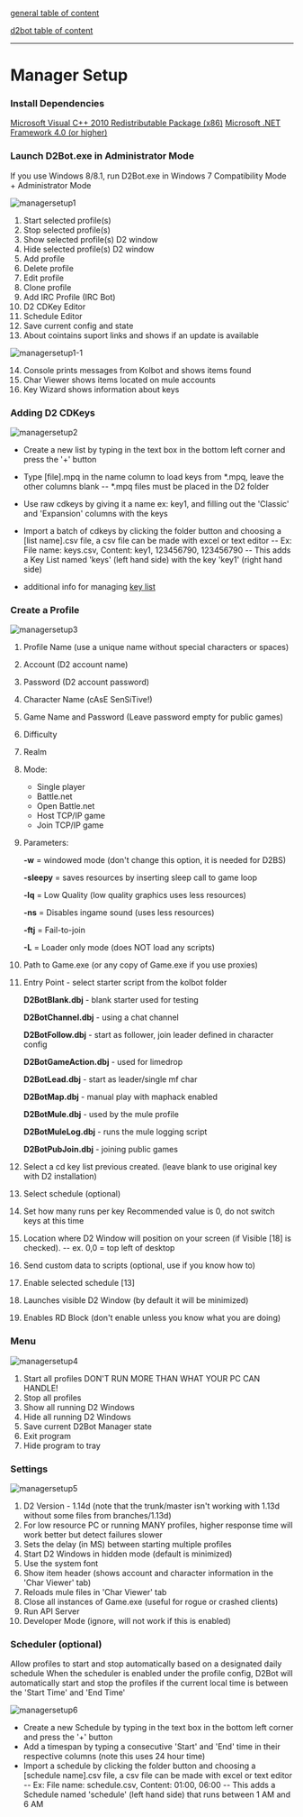 [general table of content](https://github.com/blizzhackers/documentation/#diablo-2-botting-system)

[d2bot table of content](https://github.com/blizzhackers/documentation/tree/master/d2bot/#d2bot)

---

# Manager Setup

### Install Dependencies

[Microsoft Visual C++ 2010 Redistributable Package (x86)](https://www.microsoft.com/en-us/download/details.aspx?id=5555)
[Microsoft .NET Framework 4.0 (or higher)](https://www.microsoft.com/net/download/Windows/run)

### Launch D2Bot.exe in Administrator Mode

If you use Windows 8/8.1, run D2Bot.exe in Windows 7 Compatibility Mode + Administrator Mode

![managersetup1](assets/d2bot-managersetup1.png)

 1. Start selected profile(s)
 2. Stop selected profile(s)
 3. Show selected profile(s) D2 window
 4. Hide selected profile(s) D2 window
 5. Add profile
 6. Delete profile
 7. Edit profile
 8. Clone profile
 9. Add IRC Profile (IRC Bot)
10. D2 CDKey Editor
11. Schedule Editor
12. Save current config and state
13. About cointains suport links and shows if an update is available
	
![managersetup1-1](assets/d2bot-managersetup1-1.png)

14. Console prints messages from Kolbot and shows items found
15. Char Viewer shows items located on mule accounts
16. Key Wizard shows information about keys

### Adding D2 CDKeys

![managersetup2](assets/d2bot-managersetup2.jpg)

* Create a new list by typing in the text box in the bottom left corner and press the '+' button
* Type [file].mpq in the name column to load keys from *.mpq, leave the other columns blank -- *.mpq files must be placed in the D2 folder
* Use raw cdkeys by giving it a name ex: key1, and filling out the 'Classic' and 'Expansion' columns with the keys
* Import a batch of cdkeys by clicking the folder button and choosing a [list name].csv file, a csv file can be made with excel or text editor -- Ex: File name: keys.csv, Content: key1, 123456790, 123456790 -- This adds a Key List named 'keys' (left hand side) with the key 'key1' (right hand side)
	
* additional info for managing [key list](https://github.com/blizzhackers/documentation/blob/master/d2bot/Keylist.md#keylist)

### Create a Profile

![managersetup3](assets/d2bot-managersetup3.jpg)

 1. Profile Name (use a unique name without special characters or spaces)
 2. Account (D2 account name)
 3. Password (D2 account password)
 4. Character Name (cAsE SenSiTive!)
 5. Game Name and Password (Leave password empty for public games)
 6. Difficulty
 7. Realm
 8. Mode: 

	- Single player
	- Battle.net
	- Open Battle.net
	- Host TCP/IP game
	- Join TCP/IP game
		
 9. Parameters:

	**-w** = windowed mode (don't change this option, it is needed for D2BS)

	**-sleepy** = saves resources by inserting sleep call to game loop

	**-lq** = Low Quality (low quality graphics uses less resources)

	**-ns** = Disables ingame sound (uses less resources)

	**-ftj** = Fail-to-join

	**-L** = Loader only mode (does NOT load any scripts)

10. Path to Game.exe (or any copy of Game.exe if you use proxies)
11. Entry Point - select starter script from the kolbot folder

	**D2BotBlank.dbj** - blank starter used for testing

	**D2BotChannel.dbj** - using a chat channel

	**D2BotFollow.dbj** - start as follower, join leader defined in character config

	**D2BotGameAction.dbj** - used for limedrop

	**D2BotLead.dbj** - start as leader/single mf char

	**D2BotMap.dbj** - manual play with maphack enabled

	**D2BotMule.dbj** - used by the mule profile

	**D2BotMuleLog.dbj** - runs the mule logging script

	**D2BotPubJoin.dbj** - joining public games

12. Select a cd key list previous created. (leave blank to use original key with D2 installation)
13. Select schedule (optional)
14. Set how many runs per key Recommended value is 0, do not switch keys at this time
15. Location where D2 Window will position on your screen (if Visible [18] is checked). -- ex. 0,0 = top left of desktop
16. Send custom data to scripts (optional, use if you know how to)
17. Enable selected schedule [13]
18. Launches visible D2 Window (by default it will be minimized)
19. Enables RD Block (don't enable unless you know what you are doing)

### Menu

![managersetup4](assets/d2bot-managersetup4.png)

 1. Start all profiles DON'T RUN MORE THAN WHAT YOUR PC CAN HANDLE!
 2. Stop all profiles
 3. Show all running D2 Windows
 4. Hide all running D2 Windows
 5. Save current D2Bot Manager state
 6. Exit program
 7. Hide program to tray

### Settings

![managersetup5](assets/d2bot-managersetup5.png)

 1. D2 Version - 1.14d (note that the trunk/master isn't working with 1.13d without some files from branches/1.13d) 
 2. For low resource PC or running MANY profiles, higher response time will work better but detect failures slower
 3. Sets the delay (in MS) between starting multiple profiles
 4. Start D2 Windows in hidden mode (default is minimized)
 5. Use the system font
 6. Show item header (shows account and character information in the 'Char Viewer' tab)
 7. Reloads mule files in 'Char Viewer' tab
 8. Close all instances of Game.exe (useful for rogue or crashed clients)
 9. Run API Server
10. Developer Mode (ignore, will not work if this is enabled)

### Scheduler (optional)

Allow profiles to start and stop automatically based on a designated daily schedule When the scheduler is enabled under the profile config, D2Bot will automatically start and stop the profiles if the current local time is between the 'Start Time' and 'End Time' 

![managersetup6](assets/d2bot-managersetup6.png)

* Create a new Schedule by typing in the text box in the bottom left corner and press the '+' button
* Add a timespan by typing a consecutive 'Start' and 'End' time in their respective columns (note this uses 24 hour time)
* Import a schedule by clicking the folder button and choosing a [schedule name].csv file, a csv file can be made with excel or text editor -- Ex: File name: schedule.csv, Content: 01:00, 06:00 -- This adds a Schedule named 'schedule' (left hand side) that runs between 1 AM and 6 AM
